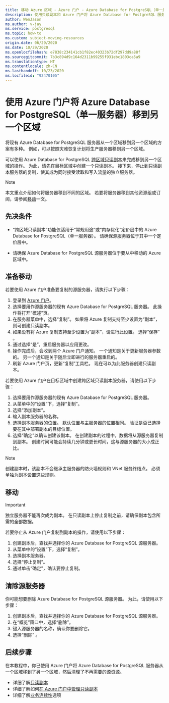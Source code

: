 ```yaml
---
title: 移动 Azure 区域 - Azure 门户 - Azure Database for PostgreSQL（单一服务器）
description: 使用只读副本和 Azure 门户将 Azure Database for PostgreSQL 服务器从一个 Azure 区域移到另一个 Azure 区域。
author: WenJason
ms.author: v-jay
ms.service: postgresql
ms.topic: how-to
ms.custom: subject-moving-resources
origin.date: 06/29/2020
ms.date: 10/29/2020
ms.openlocfilehash: e7838c234141cb1f82ec40323b72df297dd9a88f
ms.sourcegitcommit: 7b3c894d9c164d2311b99255f931ebc1803ca5a9
ms.translationtype: HT
ms.contentlocale: zh-CN
ms.lasthandoff: 10/23/2020
ms.locfileid: "92470105"
---
```

# <a name="move-an-azure-database-for-azure-database-for-postgresql---single-server-to-another-region-by-using-the-azure-portal"></a>使用 Azure 门户将 Azure Database for PostgreSQL（单一服务器）移到另一个区域

将现有 Azure Database for PostgreSQL 服务器从一个区域移到另一个区域的方案有多种。 例如，可以按照灾难恢复计划将生产服务器移到另一个区域。

可以使用 Azure Database for PostgreSQL [跨区域只读副本](concepts-read-replicas.md#cross-region-replication)来完成移到另一个区域的操作。 为此，请先在目标区域中创建一个只读副本。 接下来，停止到只读副本服务器的复制，使其成为同时接受读取和写入流量的独立服务器。 

> [!NOTE]
> 本文重点介绍如何将服务器移到不同的区域。 若要将服务器移到其他资源组或订阅，请参阅[移动](/azure-resource-manager/management/move-resource-group-and-subscription)一文。 

## <a name="prerequisites"></a>先决条件

- “跨区域只读副本”功能仅适用于“常规用途”或“内存优化”定价层中的 Azure Database for PostgreSQL（单一服务器）。 请确保源服务器位于其中一个定价层中。

- 请确保 Azure Database for PostgreSQL 源服务器位于要从中移动的 Azure 区域中。

## <a name="prepare-to-move"></a>准备移动

若要使用 Azure 门户准备要复制的源服务器，请执行以下步骤： 

1. 登录到 [Azure 门户](https://portal.azure.cn/)。
1. 选择要用作源服务器的现有 Azure Database for PostgreSQL 服务器。 此操作将打开“概述”页。
1. 在服务器菜单中，选择“复制”。 如果将 Azure 复制支持至少设置为“副本”，则可创建只读副本。 
1. 如果没有将 Azure 复制支持至少设置为“副本”，请进行此设置。 选择“保存” 。
1. 通过选择“是”，重启服务器以应用更改。
1. 操作完成后，会收到两个 Azure 门户通知。 一个通知是关于更新服务器参数的。 另一个通知是关于随后立即进行的服务器重启的。
1. 刷新 Azure 门户页，更新“复制”工具栏。 现在可以为此服务器创建只读副本。

若要使用 Azure 门户在目标区域中创建跨区域只读副本服务器，请使用以下步骤：

1. 选择要用作源服务器的现有 Azure Database for PostgreSQL 服务器。
1. 从菜单中的“设置”下，选择“复制”。
1. 选择“添加副本”。
1. 输入副本服务器的名称。
1. 选择副本服务器的位置。 默认位置与主服务器的位置相同。 验证是否已选择要在其中部署副本的目标位置。
1. 选择“确定”以确认创建该副本。 在创建副本的过程中，数据将从源服务器复制到副本。 创建时间可能会持续几分钟或更长时间，这与源服务器的大小成正比。

>[!NOTE]
> 创建副本时，该副本不会继承主服务器的防火墙规则和 VNet 服务终结点。 必须单独为副本设置这些规则。

## <a name="move"></a>移动

> [!IMPORTANT]
> 独立服务器不能再次成为副本。
> 在只读副本上停止复制之前，请确保副本包含所需的全部数据。

若要停止从 Azure 门户复制到副本的操作，请使用以下步骤：

1. 创建副本后，查找并选择你的 Azure Database for PostgreSQL 源服务器。 
1. 从菜单中的“设置”下，选择“复制”。
1. 选择副本服务器。
1. 选择“停止复制”。
1. 通过单击“确定”，确认要停止复制。

## <a name="clean-up-source-server"></a>清除源服务器

你可能想要删除 Azure Database for PostgreSQL 源服务器。 为此，请使用以下步骤：

1. 创建副本后，查找并选择你的 Azure Database for PostgreSQL 源服务器。
1. 在“概览”窗口中，选择“删除”。 
1. 键入源服务器的名称，确认你要删除它。
1. 选择“删除” 。

## <a name="next-steps"></a>后续步骤

在本教程中，你已使用 Azure 门户将 Azure Database for PostgreSQL 服务器从一个区域移到了另一个区域，然后清理了不再需要的源资源。 

- 详细了解[只读副本](concepts-read-replicas.md)
- 详细了解如何[在 Azure 门户中管理只读副本](howto-read-replicas-portal.md)
- 详细了解[业务连续性](concepts-business-continuity.md)选项
